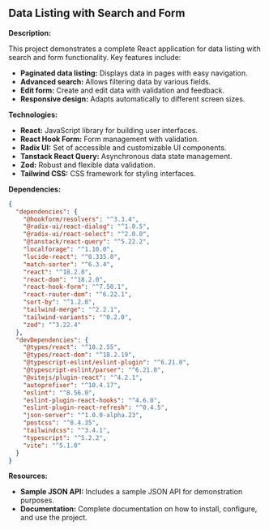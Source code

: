 ## Data Listing with Search and Form

**Description:**

This project demonstrates a complete React application for data listing with search and form functionality. Key features include:

* **Paginated data listing:** Displays data in pages with easy navigation.
* **Advanced search:** Allows filtering data by various fields.
* **Edit form:** Create and edit data with validation and feedback.
* **Responsive design:** Adapts automatically to different screen sizes.

**Technologies:**

* **React:** JavaScript library for building user interfaces.
* **React Hook Form:** Form management with validation.
* **Radix UI:** Set of accessible and customizable UI components.
* **Tanstack React Query:** Asynchronous data state management.
* **Zod:** Robust and flexible data validation.
* **Tailwind CSS:** CSS framework for styling interfaces.

**Dependencies:**

```json
{
  "dependencies": {
    "@hookform/resolvers": "^3.3.4",
    "@radix-ui/react-dialog": "^1.0.5",
    "@radix-ui/react-select": "^2.0.0",
    "@tanstack/react-query": "^5.22.2",
    "localforage": "^1.10.0",
    "lucide-react": "^0.335.0",
    "match-sorter": "^6.3.4",
    "react": "^18.2.0",
    "react-dom": "^18.2.0",
    "react-hook-form": "^7.50.1",
    "react-router-dom": "^6.22.1",
    "sort-by": "^1.2.0",
    "tailwind-merge": "^2.2.1",
    "tailwind-variants": "^0.2.0",
    "zod": "^3.22.4"
  },
  "devDependencies": {
    "@types/react": "^18.2.55",
    "@types/react-dom": "^18.2.19",
    "@typescript-eslint/eslint-plugin": "^6.21.0",
    "@typescript-eslint/parser": "^6.21.0",
    "@vitejs/plugin-react": "^4.2.1",
    "autoprefixer": "^10.4.17",
    "eslint": "^8.56.0",
    "eslint-plugin-react-hooks": "^4.6.0",
    "eslint-plugin-react-refresh": "^0.4.5",
    "json-server": "^1.0.0-alpha.23",
    "postcss": "^8.4.35",
    "tailwindcss": "^3.4.1",
    "typescript": "^5.2.2",
    "vite": "^5.1.0"
  }
}
```

**Resources:**

* **Sample JSON API:** Includes a sample JSON API for demonstration purposes.
* **Documentation:** Complete documentation on how to install, configure, and use the project.



